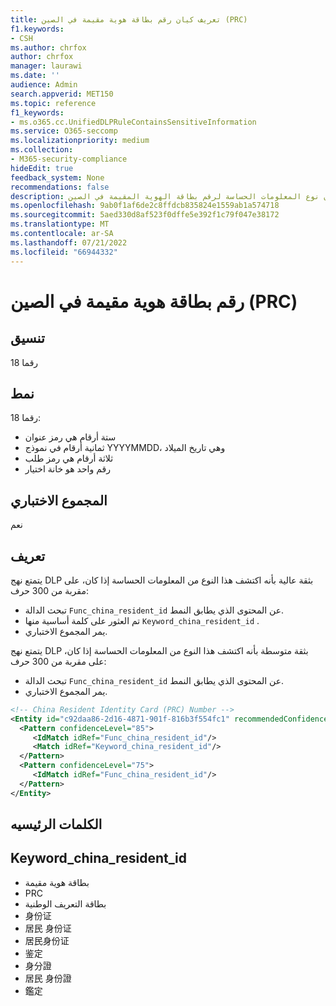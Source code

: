 ```yaml
---
title: تعريف كيان رقم بطاقة هوية مقيمة في الصين (PRC)
f1.keywords:
- CSH
ms.author: chrfox
author: chrfox
manager: laurawi
ms.date: ''
audience: Admin
search.appverid: MET150
ms.topic: reference
f1_keywords:
- ms.o365.cc.UnifiedDLPRuleContainsSensitiveInformation
ms.service: O365-seccomp
ms.localizationpriority: medium
ms.collection:
- M365-security-compliance
hideEdit: true
feedback_system: None
recommendations: false
description: تعريف كيان نوع المعلومات الحساسة لرقم بطاقة الهوية المقيمة في الصين .
ms.openlocfilehash: 9ab0f1af6de2c8ffdcb835824e1559ab1a574718
ms.sourcegitcommit: 5aed330d8af523f0dffe5e392f1c79f047e38172
ms.translationtype: MT
ms.contentlocale: ar-SA
ms.lasthandoff: 07/21/2022
ms.locfileid: "66944332"
---
```

# <a name="china-resident-identity-card-prc-number"></a>رقم بطاقة هوية مقيمة في الصين (PRC)

## <a name="format"></a>تنسيق

18 رقما

## <a name="pattern"></a>نمط

18 رقما:

- ستة أرقام هي رمز عنوان
- ثمانية أرقام في نموذج YYYYMMDD، وهي تاريخ الميلاد
- ثلاثة أرقام هي رمز طلب
- رقم واحد هو خانة اختيار

## <a name="checksum"></a>المجموع الاختباري

نعم

## <a name="definition"></a>تعريف

يتمتع نهج DLP بثقة عالية بأنه اكتشف هذا النوع من المعلومات الحساسة إذا كان، على مقربة من 300 حرف:

- تبحث الدالة `Func_china_resident_id` عن المحتوى الذي يطابق النمط.
- تم العثور على كلمة أساسية منها `Keyword_china_resident_id` .
- يمر المجموع الاختباري.

يتمتع نهج DLP بثقة متوسطة بأنه اكتشف هذا النوع من المعلومات الحساسة إذا كان، على مقربة من 300 حرف:

- تبحث الدالة `Func_china_resident_id` عن المحتوى الذي يطابق النمط.
- يمر المجموع الاختباري.

```xml
<!-- China Resident Identity Card (PRC) Number -->
<Entity id="c92daa86-2d16-4871-901f-816b3f554fc1" recommendedConfidence="85" patternsProximity="300">
  <Pattern confidenceLevel="85">
     <IdMatch idRef="Func_china_resident_id"/>
     <Match idRef="Keyword_china_resident_id"/>
  </Pattern>
  <Pattern confidenceLevel="75">
     <IdMatch idRef="Func_china_resident_id"/>
  </Pattern>
</Entity>
```

## <a name="keywords"></a>الكلمات الرئيسيه

## <a name="keyword_china_resident_id"></a>Keyword_china_resident_id

- بطاقة هوية مقيمة
- PRC
- بطاقة التعريف الوطنية
- 身份证
- 居民 身份证
- 居民身份证
- 鉴定
- 身分證
- 居民 身份證
- 鑑定